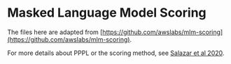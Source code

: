 # Masked Language Model Scoring

The files here are adapted from [https://github.com/awslabs/mlm-scoring](https://github.com/awslabs/mlm-scoring).

For more details about PPPL or the scoring method, see [Salazar et al 2020](https://arxiv.org/abs/1910.14659).
